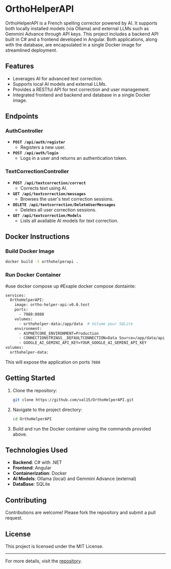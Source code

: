 # OrthoHelperAPI

OrthoHelperAPI is a French spelling corrector powered by AI. It supports both locally installed models (via Ollama) and external LLMs such as Gemmini Advance through API keys. This project includes a backend API built in C# and a frontend developed in Angular. Both applications, along with the database, are encapsulated in a single Docker image for streamlined deployment.

## Features
- Leverages AI for advanced text correction.
- Supports local AI models and external LLMs.
- Provides a RESTful API for text correction and user management.
- Integrated frontend and backend and database in a single Docker image.

## Endpoints

### AuthController
- **`POST /api/auth/register`**
  - Registers a new user.
- **`POST /api/auth/login`**
  - Logs in a user and returns an authentication token.



### TextCorrectionController
- **`POST /api/textcorrection/correct`**
  - Corrects text using AI.
- **`GET /api/textcorrection/messages`**
  - Browses the user's text correction sessions.
- **`DELETE /api/textcorrection/DeleteUserMessages`**
  - Deletes all user correction sessions.
- **`GET /api/textcorrection/Models`**
  - Lists all available AI models for text correction.


## Docker Instructions

### Build Docker Image
```bash
docker build -t orthohelperapi .
```

### Run Docker Container
#use docker compose up
#Exaple docker compose dontainte:
```bash
services:
  OrthoHelperAPI:
    image: ortho-helper-api:v0.0.test
    ports:
      - 7088:8080    
    volumes:
      - orthohelper-data:/app/data  # Volume pour SQLite
    environment:
      - ASPNETCORE_ENVIRONMENT=Production
      - CONNECTIONSTRINGS__DEFAULTCONNECTION=Data Source=/app/data/api.db;
      - GOOGLE_AI_GEMINI_API_KEY=YOUR_GOOGLE_AI_GEMINI_API_KEY
volumes:
  orthohelper-data:
```

This will expose the application on ports `7080`

## Getting Started

1. Clone the repository:
   ```bash
   git clone https://github.com/val15/OrthoHelperAPI.git
   ```
2. Navigate to the project directory:
   ```bash
   cd OrthoHelperAPI
   ```
3. Build and run the Docker container using the commands provided above.

## Technologies Used
- **Backend**: C# with .NET
- **Frontend**: Angular
- **Containerization**: Docker
- **AI Models**: Ollama (local) and Gemmini Advance (external)
- **DataBase**: SQLite

## Contributing
Contributions are welcome! Please fork the repository and submit a pull request.

## License
This project is licensed under the MIT License.

---

For more details, visit the [repository](https://github.com/val15/OrthoHelperAPI).
